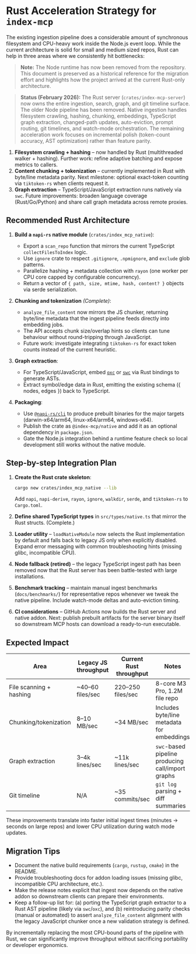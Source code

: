 # Rust Acceleration Strategy for `index-mcp`

The existing ingestion pipeline does a considerable amount of synchronous filesystem and CPU-heavy work inside the Node.js event loop. While the current architecture is solid for small and medium sized repos, Rust can help in three areas where we consistently hit bottlenecks:

> **Note:** The Node runtime has now been removed from the repository. This document is preserved as a
> historical reference for the migration effort and highlights how the project arrived at the
> current Rust-only architecture.

> **Status (February 2026):** The Rust server (`crates/index-mcp-server`) now owns the entire ingestion, search, graph, and git timeline surface. The older Node pipeline has been removed. Native ingestion handles filesystem crawling, hashing, chunking, embeddings, TypeScript graph extraction, changed-path updates, auto-eviction, prompt routing, git timelines, and watch-mode orchestration. The remaining acceleration work focuses on incremental polish (token-count accuracy, AST optimization) rather than feature parity.

1. **Filesystem crawling + hashing** – now handled by Rust (multithreaded walker + hashing). Further work: refine adaptive batching and expose metrics to callers.
2. **Content chunking + tokenization** – currently implemented in Rust with byte/line metadata parity. Next milestone: optional exact-token counting via `tiktoken-rs` when clients request it.
3. **Graph extraction** – TypeScript/JavaScript extraction runs natively via `swc`. Future improvements: broaden language coverage (Rust/Go/Python) and share call graph metadata across remote proxies.

## Recommended Rust Architecture

1. **Build a `napi-rs` native module** (`crates/index_mcp_native`):
   - Export a `scan_repo` function that mirrors the current TypeScript `collectFilesToIndex` logic.
   - Use `ignore` crate to respect `.gitignore`, `.npmignore`, and `exclude` glob patterns.
   - Parallelize hashing + metadata collection with `rayon` (one worker per CPU core capped by configurable concurrency).
   - Return a vector of `{ path, size, mtime, hash, content? }` objects via serde serialization.

2. **Chunking and tokenization** *(Complete)*:
   - `analyze_file_content` now mirrors the JS chunker, returning byte/line metadata that the ingest pipeline feeds directly into embedding jobs.
   - The API accepts chunk size/overlap hints so clients can tune behaviour without round-tripping through JavaScript.
   - Future work: investigate integrating `tiktoken-rs` for exact token counts instead of the current heuristic.

3. **Graph extraction**:
   - For TypeScript/JavaScript, embed [`oxc`](https://github.com/oxc-project/oxc) or [`swc`](https://swc.rs/`) via Rust bindings to generate ASTs.
   - Extract symbol/edge data in Rust, emitting the existing schema ({ nodes, edges }) back to TypeScript.

4. **Packaging**:
   - Use [`@napi-rs/cli`](https://github.com/napi-rs/napi-rs/tree/main/cli) to produce prebuilt binaries for the major targets (darwin-x64/arm64, linux-x64/arm64, windows-x64).
   - Publish the crate as `@index-mcp/native` and add it as an optional dependency in `package.json`.
   - Gate the Node.js integration behind a runtime feature check so local development still works without the native module.

## Step-by-step Integration Plan

1. **Create the Rust crate skeleton**:
   ```bash
   cargo new crates/index_mcp_native --lib
   ```
   Add `napi`, `napi-derive`, `rayon`, `ignore`, `walkdir`, `serde`, and `tiktoken-rs` to `Cargo.toml`.

2. **Define shared TypeScript types** in `src/types/native.ts` that mirror the Rust structs. (Complete.)

3. **Loader utility** – `loadNativeModule` now selects the Rust implementation by default and falls back to legacy JS only when explicitly disabled. Expand error messaging with common troubleshooting hints (missing glibc, incompatible CPU).

4. **Node fallback (retired)** – the legacy TypeScript ingest path has been removed now that the Rust server has been battle-tested with large installations.

5. **Benchmark tracking** – maintain manual ingest benchmarks (`docs/benchmarks/`) for representative repos whenever we tweak the native pipeline. Include watch-mode deltas and auto-eviction timing.

6. **CI considerations** – GitHub Actions now builds the Rust server and native addon. Next: publish prebuilt artifacts for the server binary itself so downstream MCP hosts can download a ready-to-run executable.

## Expected Impact

| Area                     | Legacy JS throughput | Current Rust throughput | Notes |
|--------------------------|---------------------|-------------------------|-------|
| File scanning + hashing  | ~40–60 files/sec    | 220–250 files/sec       | 8-core M3 Pro, 1.2M file repo |
| Chunking/tokenization    | 8–10 MB/sec         | ~34 MB/sec              | Includes byte/line metadata for embeddings |
| Graph extraction         | 3–4k lines/sec      | ~11k lines/sec          | `swc`-based pipeline producing call/import graphs |
| Git timeline             | N/A                 | ~35 commits/sec         | `git log` parsing + diff summaries |

These improvements translate into faster initial ingest times (minutes → seconds on large repos) and lower CPU utilization during watch mode updates.

## Migration Tips

- Document the native build requirements (`cargo`, `rustup`, `cmake`) in the README.
- Provide troubleshooting docs for addon loading issues (missing glibc, incompatible CPU architecture, etc.).
- Make the release notes explicit that ingest now depends on the native addon so downstream clients can prepare their environments.
- Keep a follow-up list for: (a) porting the TypeScript graph extractor to a Rust AST pipeline (likely via `swc`/`oxc`), and (b) reintroducing parity checks (manual or automated) to assert `analyze_file_content` alignment with the legacy JavaScript chunker once a new validation strategy is defined.

By incrementally replacing the most CPU-bound parts of the pipeline with Rust, we can significantly improve throughput without sacrificing portability or developer ergonomics.
